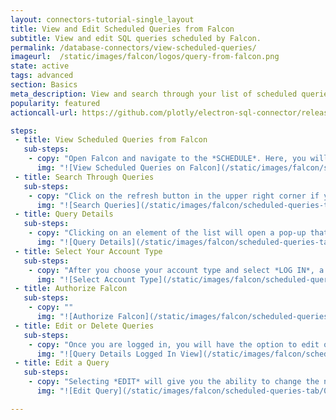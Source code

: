 ```yaml
---
layout: connectors-tutorial-single_layout
title: View and Edit Scheduled Queries from Falcon
subtitle: View and edit SQL queries scheduled by Falcon.
permalink: /database-connectors/view-scheduled-queries/
imageurl:  /static/images/falcon/logos/query-from-falcon.png
state: active
tags: advanced
section: Basics
meta_description: View and search through your list of scheduled queries created by Falcon.
popularity: featured
actioncall-url: https://github.com/plotly/electron-sql-connector/releases

steps:
 - title: View Scheduled Queries from Falcon
   sub-steps:
    - copy: "Open Falcon and navigate to the *SCHEDULE*. Here, you will see a list of all the queries you have scheduled using Falcon."
      img: "![View Scheduled Queries on Falcon](/static/images/falcon/scheduled-queries-tab/01-falcon-schedule-tab.png)"
 - title: Search Through Queries
   sub-steps:
    - copy: "Click on the refresh button in the upper right corner if you have updated any queries since opening Falcon. Now you can search through your queries by name, schedule time or query using the search bar. The list below will be updated in real-time as you type."
      img: "![Search Queries](/static/images/falcon/scheduled-queries-tab/02-falcon-search-queries.png)"
 - title: Query Details
   sub-steps:
    - copy: "Clicking on an element of the list will open a pop-up that displays more details as well as the option to *LOG IN TO EDIT DETAILS*. Pushing this button will give you the option to log into Plotly Cloud or Plotly On-Premise."
      img: "![Query Details](/static/images/falcon/scheduled-queries-tab/03-query-details.png)"
 - title: Select Your Account Type
   sub-steps:
    - copy: "After you choose your account type and select *LOG IN*, a page in your browser will open asking you to log in and then authorize Falcon."
      img: "![Select Account Type](/static/images/falcon/scheduled-queries-tab/04-choose-plotly-account-type.png)"
 - title: Authorize Falcon
   sub-steps:
    - copy: ""
      img: "![Authorize Falcon](/static/images/falcon/scheduled-queries-tab/05-authorize-falcon-from-browser.png)"
 - title: Edit or Delete Queries
   sub-steps:
    - copy: "Once you are logged in, you will have the option to edit or delete your queries."
      img: "![Query Details Logged In View](/static/images/falcon/scheduled-queries-tab/06-query-details-logged-in-view.png)"
 - title: Edit a Query
   sub-steps:
    - copy: "Selecting *EDIT* will give you the ability to change the name, SQL, and schedule of your query."
      img: "![Edit Query](/static/images/falcon/scheduled-queries-tab/07-edit-query.png)"

---
```

